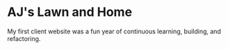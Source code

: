 <h1>AJ's Lawn and Home</h1>
<p>My first client website was a fun year of continuous learning, building, and refactoring.</p>
